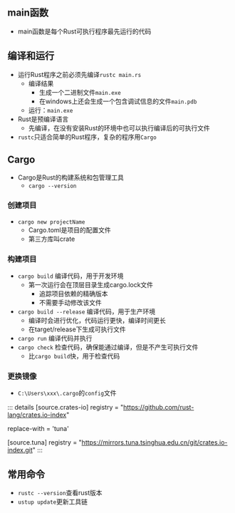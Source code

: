 ## main函数
- main函数是每个Rust可执行程序最先运行的代码
## 编译和运行
- 运行Rust程序之前必须先编译`rustc main.rs`
  - 编译结果
    - 生成一个二进制文件`main.exe`
    - 在windows上还会生成一个包含调试信息的文件`main.pdb`
  - 运行：`main.exe`
- Rust是预编译语言
  - 先编译，在没有安装Rust的环境中也可以执行编译后的可执行文件
- `rustc`只适合简单的Rust程序，复杂的程序用`Cargo`
## Cargo
- Cargo是Rust的构建系统和包管理工具
  - `cargo --version`
### 创建项目
- `cargo new projectName`
  - Cargo.toml是项目的配置文件
  - 第三方库叫crate
### 构建项目
- `cargo build` 编译代码，用于开发环境
  - 第一次运行会在顶层目录生成cargo.lock文件
    - 追踪项目依赖的精确版本
    - 不需要手动修改该文件
- `cargo build --release` 编译代码，用于生产环境
  - 编译时会进行优化，代码运行更快，编译时间更长
  - 在target/release下生成可执行文件
- `cargo run` 编译代码并执行
- `cargo check` 检查代码，确保能通过编译，但是不产生可执行文件
  - 比`cargo build`快，用于检查代码
### 更换镜像
- `C:\Users\xxx\.cargo`的`config`文件

::: details
[source.crates-io]
registry = "https://github.com/rust-lang/crates.io-index"

replace-with = 'tuna'

[source.tuna]
registry = "https://mirrors.tuna.tsinghua.edu.cn/git/crates.io-index.git"
:::
## 常用命令
- `rustc --version`查看rust版本
- `ustup update`更新工具链
